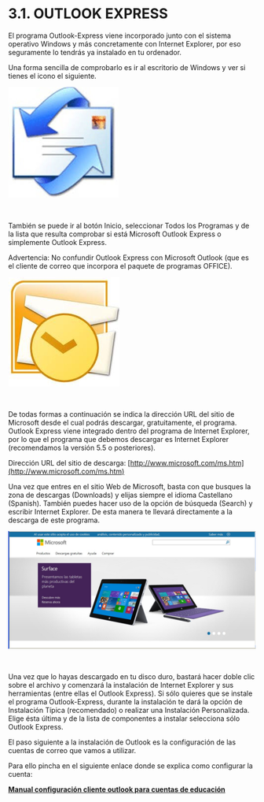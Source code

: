 
# 3.1. OUTLOOK EXPRESS

El programa Outlook-Express viene incorporado junto con el sistema operativo Windows y más concretamente con Internet Explorer, por eso seguramente lo tendrás ya instalado en tu ordenador. 

Una forma sencilla de comprobarlo es ir al escritorio de Windows y ver si tienes el icono el siguiente.


![1.27. Icono Outlook Express.](img/outlook_express.jpg)

  

También se puede ir al botón Inicio, seleccionar Todos los Programas y de la lista que resulta comprobar si está Microsoft Outlook Express o simplemente Outlook Express. 

Advertencia: No confundir Outlook Express con Microsoft Outlook (que es el cliente de correo que incorpora el paquete de programas OFFICE).


![1.28. Icono Microsoft Outllook.](img/microsoft_outlook.jpg)

  

De todas formas a continuación se indica la dirección URL del sitio de Microsoft desde el cual podrás descargar, gratuitamente, el programa. Outlook Express viene integrado dentro del programa de Internet Explorer, por lo que el programa que debemos descargar es Internet Explorer (recomendamos la versión 5.5 o posteriores). 

Dirección URL del sitio de descarga: [http://www.microsoft.com/ms.htm](http://www.microsoft.com/ms.htm)

Una vez que entres en el sitio Web de Microsoft, basta con que busques la zona de descargas (Downloads) y elijas siempre el idioma Castellano (Spanish). También puedes hacer uso de la opción de búsqueda (Search) y escribir Internet Explorer. De esta manera te llevará directamente a la descarga de este programa.


![1.29. Microsoft. Captura de pantalla.](img/correo20.jpg)



 

Una vez que lo hayas descargado en tu disco duro, bastará hacer doble clic sobre el archivo y comenzará la instalación de Internet Explorer y sus herramientas (entre ellas el Outlook Express). Si sólo quieres que se instale el programa Outlook-Express, durante la instalación te dará la opción de Instalación Típica (recomendado) o realizar una Instalación Personalizada. Elige ésta última y de la lista de componentes a instalar selecciona sólo Outlook Express.  

El paso siguiente a la instalación de Outlook es la configuración de las cuentas de correo que vamos a utilizar.

Para ello pincha en el siguiente enlace donde se explica como configurar la cuenta:

**[Manual configuración cliente outlook para cuentas de educación](https://ast.aragon.es/sites/default/files/correo-configuracion-outlook_0.pdf)**
 

